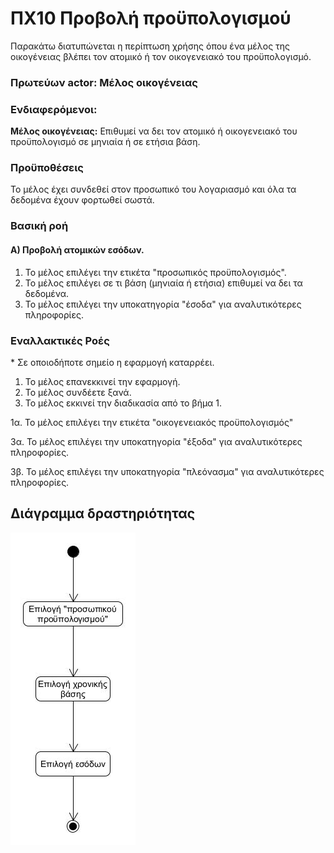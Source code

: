 # ΠΧ10 Προβολή προϋπολογισμού
Παρακάτω διατυπώνεται η περίπτωση χρήσης όπου ένα μέλος της οικογένειας βλέπει τον ατομικό ή τον οικογενειακό του προϋπολογισμό.

### Πρωτεύων actor: Μέλος οικογένειας

### Ενδιαφερόμενοι:

**Μέλος οικογένειας:** Επιθυμεί να δει τον ατομικό ή οικογενειακό του προϋπολογισμό σε μηνιαία ή σε ετήσια βάση.

### Προϋποθέσεις

Το μέλος έχει συνδεθεί στον προσωπικό του λογαριασμό και όλα τα δεδομένα έχουν φορτωθεί σωστά.

### Βασική ροή

#### Α) Προβολή ατομικών εσόδων.
1. Το μέλος επιλέγει την ετικέτα "προσωπικός προϋπολογισμός".
2. Το μέλος επιλέγει σε τι βάση (μηνιαία ή ετήσια) επιθυμεί να δει τα δεδομένα.
3. Το μέλος επιλέγει την υποκατηγορία "έσοδα" για αναλυτικότερες πληροφορίες.

### Εναλλακτικές Ροές

\* Σε οποιοδήποτε σημείο η εφαρμογή καταρρέει.

1. Το μέλος επανεκκινεί την εφαρμογή.
2. Το μέλος συνδέετε ξανά.
3. Το μέλος εκκινεί την διαδικασία από το βήμα 1.

1α. Το μέλος επιλέγει την ετικέτα "οικογενειακός προϋπολογισμός"

3α. Το μέλος επιλέγει την υποκατηγορία "έξοδα" για αναλυτικότερες πληροφορίες.

3β. Το μέλος επιλέγει την υποκατηγορία "πλεόνασμα" για αναλυτικότερες πληροφορίες.


## Διάγραμμα δραστηριότητας
![image](/docs/markdown/uml/requirements/el-GR/uc10-activity-diagram.jpg)